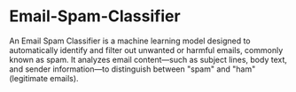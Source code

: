 # Email-Spam-Classifier
An Email Spam Classifier is a machine learning model designed to automatically identify and filter out unwanted or harmful emails, commonly known as spam. It analyzes email content—such as subject lines, body text, and sender information—to distinguish between "spam" and "ham" (legitimate emails). 
